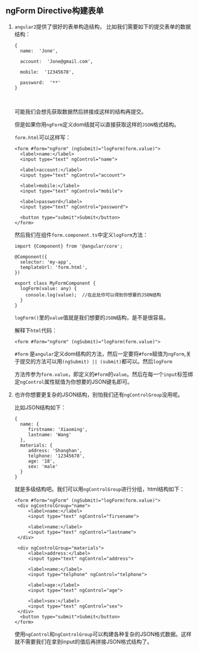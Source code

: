 ## ngForm Directive构建表单

1. `angular2`提供了很好的表单构造结构， 比如我们需要如下的提交表单的数据结构：

   ```
   {
     name:  'Jone',

     account:  'Jone@gmail.com',

     mobile:  '12345678',

     password:  '**'
   }
   ```

   ​

   可能我们会想先获取数据然后拼接成这样的结构再提交。

   但是如果你用`ngForm`定义dom结就可以直接获取这样的`JSON`格式结构。

   `form.html`可以这样写：

   ```
   <form #form="ngForm" (ngSubmit)="logForm(form.value)">
     <label>name:</label>
     <input type="text" ngControl="name">

     <label>account:</label>
     <input type="text" ngControl="account">

     <label>mobile:</label>
     <input type="text" ngControl="mobile">

     <label>password</label>
     <input type="text" ngControl="password">

     <button type="submit">Submit</button>
   </form>
   ```

   然后我们在组件`form.component.ts`中定义`logForm`方法：

   ```
   import {Component} from '@angular/core';

   @Component({
     selector: 'my-app',
     templateUrl: 'form.html',
   })

   export class MyFormComponent {
     logForm(value: any) {
       console.log(value);  //在此处你可以得到你想要的JSON结构
     }
   }
   ```

   `logForm()`里的`value`值就是我们想要的`JSON`结构，是不是很容易。

   解释下`html`代码：

   ```
   <form #form="ngForm" (ngSubmit)="logForm(form.value)">
   ```

   `#form` 是`angular`定义dom结构的方法，然后一定要将`#form`赋值为`ngForm`,关于提交的方法可以用`(ngSubmit) || (submit)`都可以。然后`logForm`

   方法传参为`form.value`，即定义的`#form`的`value`。然后在每一个`input`标签绑定`ngControl`属性赋值为你想要的JSON键名即可。

2. 也许你想要更复杂的JSON结构，别怕我们还有`ngControlGroup`没用呢。

   比如JSON结构如下：

   ```
   {
     name: {
     	firstname: 'Xiaoming',
     	lastname: 'Wang'
     },
     materials: {
     	address: 'Shanghan',
     	telphone: '12345678',
     	age: '18',
     	sex: 'male'
     }
   }
   ```

   就是多级结构吧。我们可以用`ngControlGroup`进行分组，html结构如下：

   ```
   <form #form="ngForm" (ngSubmit)="logForm(form.value)"> 
   	<div ngControlGroup="name">
   		<label>name:</label>
   		<input type="text" ngControl="firsename"> 
   		
   		<label>name:</label>
   		<input type="text" ngControl="lastname"> 
   	</div>
   	
   	<div ngControlGroup="materials">
   		<label>address:</label>
   		<input type="text" ngControl="address">
   		
   		<label>name:</label>
   		<input type="telphone" ngControl="telphone">
   		
   		<label>age:</label>
   		<input type="text" ngControl="age">
   		
   		<label>sex:</label>
   		<input type="text" ngControl="sex"> 
   	</div>
   	 <button type="submit">Submit</button>
   </form>
   ```

   使用`ngControl`和`ngControlGroup`可以构建各种复杂的JSON格式数据。这样就不需要我们在拿到input的值后再拼接JSON格式结构了。

   ​